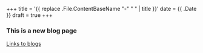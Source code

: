 +++
title = '{{ replace .File.ContentBaseName "-" " " | title }}'
date = {{ .Date }}
draft = true
+++
### This is a new blog page  

[Links to blogs](#a)  